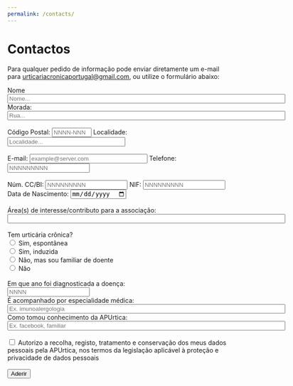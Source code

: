 ```yaml
---
permalink: /contacts/
---
```


# Contactos

Para qualquer pedido de informação pode enviar diretamente um e-mail para <a href="mailto:urticariacronicaportugal@gmail.com">urticariacronicaportugal@gmail.com</a>, ou utilize o formulário abaixo:



<form
  action="https://formspree.io/f/xjvjlvdk"
  method="POST"
>
<label class="required">
    Nome
<br>
    <input type="text" name="nome" size="75" placeholder="Nome..." required>
  </label>
<br>
 <label class="required">
    Morada:
<br>
    <input type="text" name="morada" size="75" placeholder="Rua..." required>
</label>
<br>
<br>
 <label class="required">
    Código Postal:
    <input type="text" name="postal" size="8" placeholder="NNNN-NNN" required>
</label>
 <label class="required">
    Localidade:
    <input type="text" name="city" size="30" placeholder="Localidade..." required>
</label>
<br>
<br>
<label class="required">
    E-mail:
    <input type="email" name="_replyto" size="30" placeholder="example@server.com" required>
  </label>
<label class="required">
    Telefone:
    <input type="number" name="phone" size="12" placeholder="NNNNNNNNN" required>
  </label>
<br>
<br>
 <label class="required">
    Núm. CC/BI:
    <input type="number" name="cc_id" size="10" placeholder="NNNNNNNNN" required>
</label>
 <label class="required">
    NIF:
    <input type="number" name="cc_id" size="10" placeholder="NNNNNNNNN" required>
</label>
 <label class="required">
    Data de Nascimento:
    <input type="date" name="cc_id" size="10" required>
</label>
<br>
<br>
 <label>
    Área(s) de interesse/contributo para a associação:
<br>
    <input type="text" name="contrib" size="75" placeholder="">
</label>
<br>
<br>
   <label class="required">Tem urticária crônica?</label>
<br>
      <input type="radio" id="yes_spt" name="disease" value="yes_sp" required>
      <label for="yes_spt">Sim, espontânea</label><br>
      <input type="radio" id="yes_ind" name="disease" value="yes_ind">
      <label for="yes_ind">Sim, induzida</label><br>
      <input type="radio" id="no_fam" name="disease" value="no_fam">
      <label for="no_fam">Não, mas sou familiar de doente</label><br>
      <input type="radio" id="no" name="disease" value="no">
      <label for="no">Não</label><br>
<br>
 <label>
    Em que ano foi diagnosticada a doença:
<br>
    <input type="number" name="year" size="75" placeholder="NNNN">
</label>
<br>
 <label>
    É acompanhado por especialidade médica:
<br>
    <input type="text" name="med_speciality" size="75" placeholder="Ex. imunoalergologia">
</label>
<br>
 <label>
    Como tomou conhecimento da APUrtica:
<br>
    <input type="text" name="know_how" size="75" placeholder="Ex. facebook, familiar">
</label>
<br>
<br>
<input type="checkbox" id="authorization" name="auth" value="authorization" required>
<label for="authorization"> Autorizo a recolha, registo, tratamento e conservação dos meus dados pessoais pela APUrtica, nos termos da legislação aplicável à proteção e privacidade de dados pessoais</label><br>
<br>
  <button type="submit">Aderir</button>
</form>


<!-- <form action=”mailto:urticariacronicaportugal@gmail.com” method=”POST”>
<label class="required">
    <input type="text" name="nome" size="75" placeholder="O seu nome" required>
</label>
<div class="g-recaptcha" data-sitekey="6LfrFZ8cAAAAAP9SaqZdAfFMNQVw_U02hRabQYrf"></div>
<button type="submit">Enviar</button> 
</form> -->


<!--js-->
<!-- <script src='https://www.google.com/recaptcha/api.js'></script> -->


<!-- <div class="form-column">
    <label class="required">
    Nome: 
    <input type=”text” size=”19″ name=”ContactName” placeholder="O seu Nome">
    </label>
    <br>
    <br>
    <label class="required">
    E-mail: 
    <input type=”text” size=”19″ name="ContactEmail" placeholder="O seu e-mail">
    </label>
    <br>
    <br>
    <label class="required">
    Assunto: 
    <input type=”text” size=”19″ name="MessageTitle" placeholder="O assunto">
    </label>
</div>
<div class="form-column">
    Message:
    <br> 
    <textarea name=Message rows=”30″ cols=”20″ placeholder="A sua mensagem">
    </textarea>
</div>
-->
